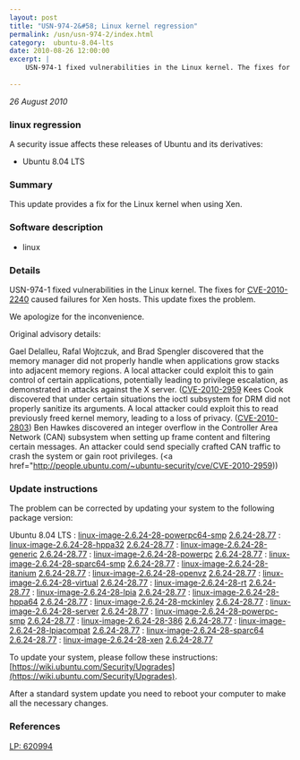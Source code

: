 ```yaml
---
layout: post
title: "USN-974-2&#58; Linux kernel regression"
permalink: /usn/usn-974-2/index.html
category:  ubuntu-8.04-lts
date: 2010-08-26 12:00:00
excerpt: |
    USN-974-1 fixed vulnerabilities in the Linux kernel. The fixes for [CVE-2010-2240](http://people.ubuntu.com/~ubuntu-security/cve/CVE-2010-2240) caused failures for Xen hosts. This update fixes the problem.
    
--- 
```

 
 

*26 August 2010*

### linux regression

A security issue affects these releases of Ubuntu and its derivatives:

* Ubuntu 8.04 LTS

### Summary

This update provides a fix for the Linux kernel when using Xen. 

### Software description

* linux 

### Details

USN-974-1 fixed vulnerabilities in the Linux kernel. The fixes for [CVE-2010-2240](http://people.ubuntu.com/~ubuntu-security/cve/CVE-2010-2240) caused failures for Xen hosts. This update fixes the problem.

We apologize for the inconvenience.

Original advisory details:

 Gael Delalleu, Rafal Wojtczuk, and Brad Spengler discovered that the memory manager did not properly handle when applications grow stacks into adjacent memory regions. A local attacker could exploit this to gain control of certain applications, potentially leading to privilege escalation, as demonstrated in attacks against the X server. ([CVE-2010-2959](http://people.ubuntu.com/~ubuntu-security/cve/CVE-2010-2240">CVE-2010-2240</a>) Kees Cook discovered that under certain situations the ioctl subsystem for DRM did not properly sanitize its arguments. A local attacker could exploit this to read previously freed kernel memory, leading to a loss of privacy. (<a href="http://people.ubuntu.com/~ubuntu-security/cve/CVE-2010-2803">CVE-2010-2803</a>) Ben Hawkes discovered an integer overflow in the Controller Area Network (CAN) subsystem when setting up frame content and filtering certain messages. An attacker could send specially crafted CAN traffic to crash the system or gain root privileges. (<a href="http://people.ubuntu.com/~ubuntu-security/cve/CVE-2010-2959)) 

### Update instructions

The problem can be corrected by updating your system to the following package version:

Ubuntu 8.04 LTS
 : [linux-image-2.6.24-28-powerpc64-smp](https://launchpad.net/ubuntu/+source/linux) <span> [2.6.24-28.77](https://launchpad.net/ubuntu/+source/linux/2.6.24-28.77) </span> 
 : [linux-image-2.6.24-28-hppa32](https://launchpad.net/ubuntu/+source/linux) <span> [2.6.24-28.77](https://launchpad.net/ubuntu/+source/linux/2.6.24-28.77) </span> 
 : [linux-image-2.6.24-28-generic](https://launchpad.net/ubuntu/+source/linux) <span> [2.6.24-28.77](https://launchpad.net/ubuntu/+source/linux/2.6.24-28.77) </span> 
 : [linux-image-2.6.24-28-powerpc](https://launchpad.net/ubuntu/+source/linux) <span> [2.6.24-28.77](https://launchpad.net/ubuntu/+source/linux/2.6.24-28.77) </span> 
 : [linux-image-2.6.24-28-sparc64-smp](https://launchpad.net/ubuntu/+source/linux) <span> [2.6.24-28.77](https://launchpad.net/ubuntu/+source/linux/2.6.24-28.77) </span> 
 : [linux-image-2.6.24-28-itanium](https://launchpad.net/ubuntu/+source/linux) <span> [2.6.24-28.77](https://launchpad.net/ubuntu/+source/linux/2.6.24-28.77) </span> 
 : [linux-image-2.6.24-28-openvz](https://launchpad.net/ubuntu/+source/linux) <span> [2.6.24-28.77](https://launchpad.net/ubuntu/+source/linux/2.6.24-28.77) </span> 
 : [linux-image-2.6.24-28-virtual](https://launchpad.net/ubuntu/+source/linux) <span> [2.6.24-28.77](https://launchpad.net/ubuntu/+source/linux/2.6.24-28.77) </span> 
 : [linux-image-2.6.24-28-rt](https://launchpad.net/ubuntu/+source/linux) <span> [2.6.24-28.77](https://launchpad.net/ubuntu/+source/linux/2.6.24-28.77) </span> 
 : [linux-image-2.6.24-28-lpia](https://launchpad.net/ubuntu/+source/linux) <span> [2.6.24-28.77](https://launchpad.net/ubuntu/+source/linux/2.6.24-28.77) </span> 
 : [linux-image-2.6.24-28-hppa64](https://launchpad.net/ubuntu/+source/linux) <span> [2.6.24-28.77](https://launchpad.net/ubuntu/+source/linux/2.6.24-28.77) </span> 
 : [linux-image-2.6.24-28-mckinley](https://launchpad.net/ubuntu/+source/linux) <span> [2.6.24-28.77](https://launchpad.net/ubuntu/+source/linux/2.6.24-28.77) </span> 
 : [linux-image-2.6.24-28-server](https://launchpad.net/ubuntu/+source/linux) <span> [2.6.24-28.77](https://launchpad.net/ubuntu/+source/linux/2.6.24-28.77) </span> 
 : [linux-image-2.6.24-28-powerpc-smp](https://launchpad.net/ubuntu/+source/linux) <span> [2.6.24-28.77](https://launchpad.net/ubuntu/+source/linux/2.6.24-28.77) </span> 
 : [linux-image-2.6.24-28-386](https://launchpad.net/ubuntu/+source/linux) <span> [2.6.24-28.77](https://launchpad.net/ubuntu/+source/linux/2.6.24-28.77) </span> 
 : [linux-image-2.6.24-28-lpiacompat](https://launchpad.net/ubuntu/+source/linux) <span> [2.6.24-28.77](https://launchpad.net/ubuntu/+source/linux/2.6.24-28.77) </span> 
 : [linux-image-2.6.24-28-sparc64](https://launchpad.net/ubuntu/+source/linux) <span> [2.6.24-28.77](https://launchpad.net/ubuntu/+source/linux/2.6.24-28.77) </span> 
 : [linux-image-2.6.24-28-xen](https://launchpad.net/ubuntu/+source/linux) <span> [2.6.24-28.77](https://launchpad.net/ubuntu/+source/linux/2.6.24-28.77) </span> 

To update your system, please follow these instructions: [https://wiki.ubuntu.com/Security/Upgrades](https://wiki.ubuntu.com/Security/Upgrades).

After a standard system update you need to reboot your computer to make all the necessary changes. 

### References

 
 [LP: 620994](https://launchpad.net/bugs/620994)
 

